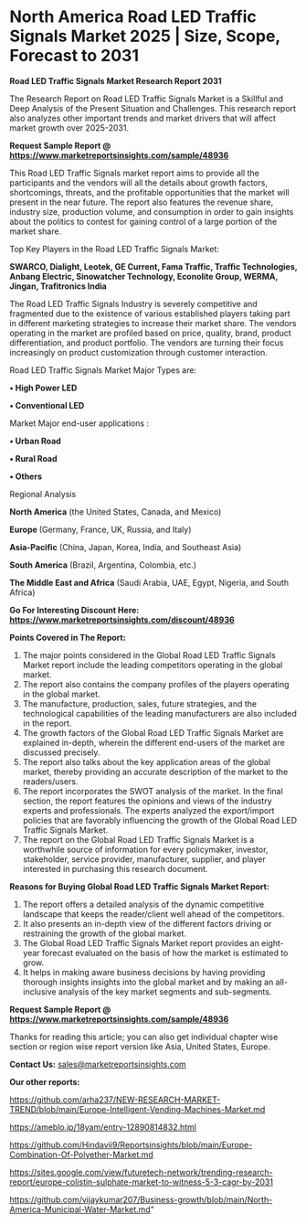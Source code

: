 # North America Road LED Traffic Signals Market 2025 | Size, Scope, Forecast to 2031

<strong>Road LED Traffic Signals Market Research Report 2031</strong>

The Research Report on Road LED Traffic Signals Market is a Skillful and Deep Analysis of the Present Situation and Challenges. This research report also analyzes other important trends and market drivers that will affect market growth over 2025-2031.

<strong>Request Sample Report @ <a href=https://www.marketreportsinsights.com/sample/48936>https://www.marketreportsinsights.com/sample/48936</a></strong>

This Road LED Traffic Signals market report aims to provide all the participants and the vendors will all the details about growth factors, shortcomings, threats, and the profitable opportunities that the market will present in the near future. The report also features the revenue share, industry size, production volume, and consumption in order to gain insights about the politics to contest for gaining control of a large portion of the market share.

Top Key Players in the Road LED Traffic Signals Market:

<strong>SWARCO, Dialight, Leotek, GE Current, Fama Traffic, Traffic Technologies, Anbang Electric, Sinowatcher Technology, Econolite Group, WERMA, Jingan, Trafitronics India</strong>

The Road LED Traffic Signals Industry is severely competitive and fragmented due to the existence of various established players taking part in different marketing strategies to increase their market share. The vendors operating in the market are profiled based on price, quality, brand, product differentiation, and product portfolio. The vendors are turning their focus increasingly on product customization through customer interaction.

Road LED Traffic Signals Market Major Types are:

<strong>•  High Power LED

•  Conventional LED</strong>

Market Major end-user applications :

<strong>•  Urban Road

•  Rural Road

•  Others</strong>

Regional Analysis

</u><strong><b>North America</b></strong> (the United States, Canada, and Mexico)

<strong><b>Europe </b></strong>(Germany, France, UK, Russia, and Italy)

<strong><b>Asia-Pacific</b></strong> (China, Japan, Korea, India, and Southeast Asia)

<strong><b>South America</b></strong> (Brazil, Argentina, Colombia, etc.)

<strong><b>The Middle East and Africa</b></strong> (Saudi Arabia, UAE, Egypt, Nigeria, and South Africa)

<strong>Go For Interesting Discount Here: <a href=https://www.marketreportsinsights.com/discount/48936>https://www.marketreportsinsights.com/discount/48936</a></strong>

<strong>Points Covered in The Report:</strong>
<ol>
  <li>The major points considered in the Global Road LED Traffic Signals Market report include the leading competitors operating in the global market.</li>
  <li>The report also contains the company profiles of the players operating in the global market.</li>
  <li>The manufacture, production, sales, future strategies, and the technological capabilities of the leading manufacturers are also included in the report.</li>
  <li>The growth factors of the Global Road LED Traffic Signals Market are explained in-depth, wherein the different end-users of the market are discussed precisely.</li>
  <li>The report also talks about the key application areas of the global market, thereby providing an accurate description of the market to the readers/users.</li>
  <li>The report incorporates the SWOT analysis of the market. In the final section, the report features the opinions and views of the industry experts and professionals. The experts analyzed the export/import policies that are favorably influencing the growth of the Global Road LED Traffic Signals Market.</li>
  <li>The report on the Global Road LED Traffic Signals Market is a worthwhile source of information for every policymaker, investor, stakeholder, service provider, manufacturer, supplier, and player interested in purchasing this research document.</li>
</ol>
<strong>Reasons for Buying Global Road LED Traffic Signals Market Report:</strong>

<ol>
  <li>The report offers a detailed analysis of the dynamic competitive landscape that keeps the reader/client well ahead of the competitors.</li>
  <li>It also presents an in-depth view of the different factors driving or restraining the growth of the global market.</li>
  <li>The Global Road LED Traffic Signals Market report provides an eight-year forecast evaluated on the basis of how the market is estimated to grow.</li>
  <li>It helps in making aware business decisions by having providing thorough insights insights into the global market and by making an all-inclusive analysis of the key market segments and sub-segments.</li>
</ol>
<strong>Request Sample Report @ <a href=https://www.marketreportsinsights.com/sample/48936>https://www.marketreportsinsights.com/sample/48936</a></strong>


Thanks for reading this article; you can also get individual chapter wise section or region wise report version like Asia, United States, Europe.

<strong>Contact Us:</strong>
sales@marketreportsinsights.com

<strong>Our other reports:</strong>

<a href=https://github.com/arha237/NEW-RESEARCH-MARKET-TREND/blob/main/Europe-Intelligent-Vending-Machines-Market.md>https://github.com/arha237/NEW-RESEARCH-MARKET-TREND/blob/main/Europe-Intelligent-Vending-Machines-Market.md</a>

<a href=https://ameblo.jp/18yam/entry-12890814832.html>https://ameblo.jp/18yam/entry-12890814832.html</a>

<a href=https://github.com/Hindavii9/Reportsinsights/blob/main/Europe-Combination-Of-Polyether-Market.md>https://github.com/Hindavii9/Reportsinsights/blob/main/Europe-Combination-Of-Polyether-Market.md</a>

<a href=https://sites.google.com/view/futuretech-network/trending-research-report/europe-colistin-sulphate-market-to-witness-5-3-cagr-by-2031>https://sites.google.com/view/futuretech-network/trending-research-report/europe-colistin-sulphate-market-to-witness-5-3-cagr-by-2031</a>

<a href=https://github.com/vijaykumar207/Business-growth/blob/main/North-America-Municipal-Water-Market.md>https://github.com/vijaykumar207/Business-growth/blob/main/North-America-Municipal-Water-Market.md</a>"
